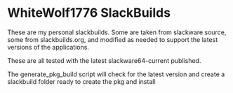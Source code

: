 WhiteWolf1776 SlackBuilds
=========================

These are my personal slackbuilds.  Some are taken from slackware source, some
from slackbuilds.org, and modified as needed to support the latest versions of
the applications.

These are all tested with the latest slackware64-current published.

The generate_pkg_build script will check for the latest version and create a slackbuild folder ready to create the pkg and install
